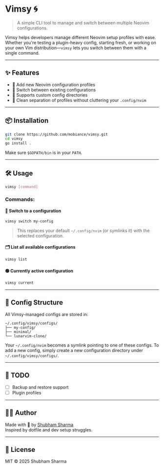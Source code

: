 # Vimsy 🌀

> A simple CLI tool to manage and switch between multiple Neovim configurations.

Vimsy helps developers manage different Neovim setup profiles with ease. Whether you're testing a plugin-heavy config, starting fresh, or working on your own Vim distribution—`vimsy` lets you switch between them with a single command.

---

## ✨ Features

- 🔧 Add new Neovim configuration profiles
- 🔀 Switch between existing configurations
- 📁 Supports custom config directories
- 🧹 Clean separation of profiles without cluttering your `.config/nvim`

---

## 📦 Installation

```bash
git clone https://github.com/mobiance/vimsy.git
cd vimsy
go install .
```

Make sure `$GOPATH/bin` is in your `PATH`.

---

## 🛠 Usage

```bash
vimsy [command]
```

### Commands:

#### 🔄 Switch to a configuration
```bash
vimsy switch my-config
```

> This replaces your default `~/.config/nvim` (or symlinks it) with the selected configuration.

#### 🗂️ List all available configurations
```bash
vimsy list
```

#### 🟢 Currently active configuration
```bash
vimsy current
```

---

## 📂 Config Structure

All Vimsy-managed configs are stored in:

```
~/.config/vimsy/configs/
├── my-config/
├── minimal/
└── lunarvim-clone/
```

Your `~/.config/nvim` becomes a symlink pointing to one of these configs.
To add a new config, simply create a new configuration directory under `~/.config/vimsy/configs/`.

---

## 🧪 TODO

- [ ] Backup and restore support
- [ ] Plugin profiles

---

## 👨‍💻 Author

Made with 💙 by [Shubham Sharma](https://github.com/mobiance)  
Inspired by dotfile and dev setup struggles.

---

## 🪪 License

MIT © 2025 Shubham Sharma
